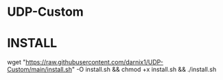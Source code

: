 # UDP-Custom

# INSTALL 
wget "https://raw.githubusercontent.com/darnix1/UDP-Custom/main/install.sh" -O install.sh && chmod +x install.sh && ./install.sh
